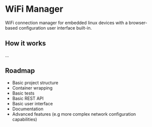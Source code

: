 # WiFi Manager
WiFi connection manager for embedded linux devices with a  browser-based configuration user interface built-in.

## How it works
...

## Roadmap
- Basic project structure
- Container wrapping
- Basic tests
- Basic REST API
- Basic user interface
- Documentation
- Advanced features (e.g more complex network configuration capabilities)
